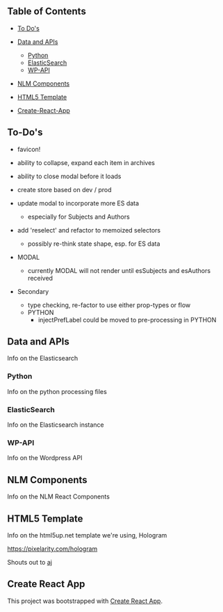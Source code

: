 
## Table of Contents

- [To Do's](#to-dos)

- [Data and APIs](#data-and-apis)
  - [Python](#python)
  - [ElasticSearch](#elasticsearch)
  - [WP-API](#wp-api)

- [NLM Components](#nlm-components)

- [HTML5 Template](#html5-template)

- [Create-React-App](#create-react-app)

## To-Do's
- favicon!
- ability to collapse, expand each item in archives
- ability to close modal before it loads
- create store based on dev / prod
- update modal to incorporate more ES data
    - especially for Subjects and Authors
- add 'reselect' and refactor to memoized selectors
    - possibly re-think state shape, esp. for ES data
- MODAL
    - currently MODAL will not render until esSubjects and esAuthors received

- Secondary
    - type checking, re-factor to use either prop-types or flow
    - PYTHON
        - injectPrefLabel could be moved to pre-processing in PYTHON

## Data and APIs
Info on the Elasticsearch

### Python
Info on the python processing files

### ElasticSearch
Info on the Elasticsearch instance

### WP-API
Info on the Wordpress API

## NLM Components
Info on the NLM React Components

## HTML5 Template
Info on the html5up.net template we're using, Hologram

https://pixelarity.com/hologram

Shouts out to [aj](http://twitter.com/ajlkn)

## Create React App
This project was bootstrapped with [Create React App](https://github.com/facebook/create-react-app).
